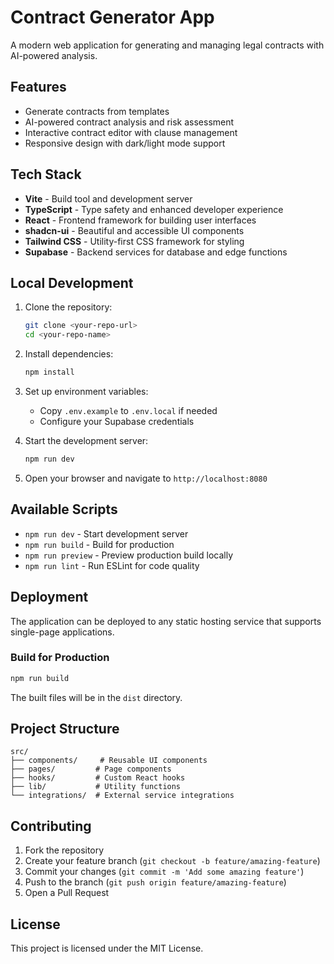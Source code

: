 # Contract Generator App

A modern web application for generating and managing legal contracts with AI-powered analysis.

## Features

- Generate contracts from templates
- AI-powered contract analysis and risk assessment
- Interactive contract editor with clause management
- Responsive design with dark/light mode support

## Tech Stack

- **Vite** - Build tool and development server
- **TypeScript** - Type safety and enhanced developer experience
- **React** - Frontend framework for building user interfaces
- **shadcn-ui** - Beautiful and accessible UI components
- **Tailwind CSS** - Utility-first CSS framework for styling
- **Supabase** - Backend services for database and edge functions

## Local Development

1. Clone the repository:
   ```bash
   git clone <your-repo-url>
   cd <your-repo-name>
   ```

2. Install dependencies:
   ```bash
   npm install
   ```

3. Set up environment variables:
   - Copy `.env.example` to `.env.local` if needed
   - Configure your Supabase credentials

4. Start the development server:
   ```bash
   npm run dev
   ```

5. Open your browser and navigate to `http://localhost:8080`

## Available Scripts

- `npm run dev` - Start development server
- `npm run build` - Build for production
- `npm run preview` - Preview production build locally
- `npm run lint` - Run ESLint for code quality

## Deployment

The application can be deployed to any static hosting service that supports single-page applications.

### Build for Production

```bash
npm run build
```

The built files will be in the `dist` directory.

## Project Structure

```
src/
├── components/     # Reusable UI components
├── pages/         # Page components
├── hooks/         # Custom React hooks
├── lib/           # Utility functions
└── integrations/  # External service integrations
```

## Contributing

1. Fork the repository
2. Create your feature branch (`git checkout -b feature/amazing-feature`)
3. Commit your changes (`git commit -m 'Add some amazing feature'`)
4. Push to the branch (`git push origin feature/amazing-feature`)
5. Open a Pull Request

## License

This project is licensed under the MIT License.